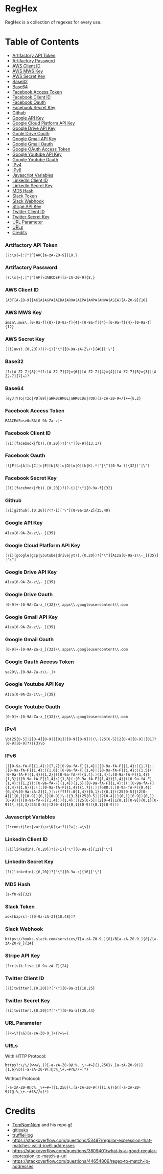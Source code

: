 # RegHex

RegHex is a collection of regexes for every use.

# Table of Contents

- [Artifactory API Token](https://github.com/0x41CoreDump/RegHex#Artifactory-API-Token)
- [Artifactory Password](https://github.com/0x41CoreDump/RegHex#Artifactory-Password)
- [AWS Client ID](https://github.com/0x41CoreDump/RegHex#AWS-Client-ID)
- [AWS MWS Key](https://github.com/0x41CoreDump/RegHex#AWS-MWS-Key)
- [AWS Secret Key](https://github.com/0x41CoreDump/RegHex#AWS-Secret-Key)
- [Base32](https://github.com/0x41CoreDump/RegHex#Base32)
- [Base64](https://github.com/0x41CoreDump/RegHex#Base64)
- [Facebook Access Token](https://github.com/0x41CoreDump/RegHex#Facebook-Access-Token)
- [Facebook Client ID](https://github.com/0x41CoreDump/RegHex#Facebook-Client-ID)
- [Facebook Oauth](https://github.com/0x41CoreDump/RegHex#Facebook-Oauth)
- [Facebook Secret Key](https://github.com/0x41CoreDump/RegHex#Facebook-Secret-Key)
- [Github](https://github.com/0x41CoreDump/RegHex#Github)
- [Google API Key](https://github.com/0x41CoreDump/RegHex#Google-API-Key)
- [Google Cloud Platform API Key](https://github.com/0x41CoreDump/RegHex#Google-Cloud-Platfrom-API-Key)
- [Google Drive API Key](https://github.com/0x41CoreDump/RegHex#Google-Drive-API-Key)
- [Goole Drive Oauth](https://github.com/0x41CoreDump/RegHex#Google-Drive-Oauth)
- [Google Gmail API Key](https://github.com/0x41CoreDump/RegHex#Google-Gmail-API-Key)
- [Google Gmail Oauth](https://github.com/0x41CoreDump/RegHex#Google-Gmail-Oauth)
- [Google OAuth Access Token](https://github.com/0x41CoreDump/RegHex#Google-Oauth-Access-Token)
- [Google Youtube API Key](https://github.com/0x41CoreDump/RegHex#Google-Youtube-API-Key)
- [Google Youtube Oauth](https://github.com/0x41CoreDump/RegHex#Google-Youtube-Oauth)
- [IPv4](https://github.com/0x41CoreDump/RegHex#IPv4)
- [IPv6](https://github.com/0x41CoreDump/RegHex#IPv6)
- [Javascript Variables](https://github.com/0x41CoreDump/RegHex#Javascript-Variables)
- [LinkedIn Client ID](https://github.com/0x41CoreDump/RegHex#LinkedIn-Client-ID)
- [LinkedIn Secret Key](https://github.com/0x41CoreDump/RegHex#LinkedIn-Secret-Key)
- [MD5 Hash](https://github.com/0x41CoreDump/RegHex#MD5-Hash)
- [Slack Token](https://github.com/0x41CoreDump/RegHex#Slack-Token)
- [Slack Webhook](https://github.com/0x41CoreDump/RegHex#Slack-Webhook)
- [Stripe API Key](https://github.com/0x41CoreDump/RegHex#Stripe-API-Key)
- [Twitter Client ID](https://github.com/0x41CoreDump/RegHex#Twitter-Client-ID)
- [Twitter Secret Key](https://github.com/0x41CoreDump/RegHex#Twitter-Secret-Key)
- [URL Parameter](https://github.com/0x41CoreDump/RegHex#URL-Parameter)
- [URLs](https://github.com/0x41CoreDump/RegHex#URLs)
- [Credits](https://github.com/0x41CoreDump/RegHex#Credits)

### Artifactory API Token
```
(?:\s|=|:|"|^)AKC[a-zA-Z0-9]{10,}
```

### Artifactory Password
```
(?:\s|=|:|"|^)AP[\dABCDEF][a-zA-Z0-9]{8,}
```

### AWS Client ID
```
(A3T[A-Z0-9]|AKIA|AGPA|AIDA|AROA|AIPA|ANPA|ANVA|ASIA)[A-Z0-9]{16}
```

### AWS MWS Key
```
amzn\.mws\.[0-9a-f]{8}-[0-9a-f]{4}-[0-9a-f]{4}-[0-9a-f]{4}-[0-9a-f]{12}
```

### AWS Secret Key
```
(?i)aws(.{0,20})?(?-i)['\"][0-9a-zA-Z\/+]{40}['\"]
```

### Base32
```
(?:[A-Z2-7]{8})*(?:[A-Z2-7]{2}={6}|[A-Z2-7]{4}={4}|[A-Z2-7]{5}={3}|[A-Z2-7]{7}=)?
```

### Base64
```
(eyJ|YTo|Tzo|PD[89]|aHR0cHM6L|aHR0cDo|rO0)[a-zA-Z0-9+/]+={0,2}
```

### Facebook Access Token
```
EAACEdEose0cBA[0-9A-Za-z]+
```

### Facebook Client ID
```
(?i)(facebook|fb)(.{0,20})?['\"][0-9]{13,17}
```

### Facebook Oauth
```
[f|F][a|A][c|C][e|E][b|B][o|O][o|O][k|K].*['|\"][0-9a-f]{32}['|\"]
```

### Facebook Secret Key
```
(?i)(facebook|fb)(.{0,20})?(?-i)['\"][0-9a-f]{32}
```

### Github
```
(?i)github(.{0,20})?(?-i)['\"][0-9a-zA-Z]{35,40}
```

### Google API Key
```
AIza[0-9A-Za-z\\-_]{35}
```

### Google Cloud Platform API Key
```
(?i)(google|gcp|youtube|drive|yt)(.{0,20})?['\"][AIza[0-9a-z\\-_]{35}]['\"]
```

### Google Drive API Key
```
AIza[0-9A-Za-z\\-_]{35}
```
### Google Drive Oauth
```
[0-9]+-[0-9A-Za-z_]{32}\\.apps\\.googleusercontent\\.com
```

### Google Gmail API Key
```
AIza[0-9A-Za-z\\-_]{35}
```

### Google Gmail Oauth
```
[0-9]+-[0-9A-Za-z_]{32}\\.apps\\.googleusercontent\\.com
```

### Google Oauth Access Token
```
ya29\\.[0-9A-Za-z\\-_]+
```

### Google Youtube API Key
```
AIza[0-9A-Za-z\\-_]{35}
```

### Google Youtube Oauth
```
[0-9]+-[0-9A-Za-z_]{32}\\.apps\\.googleusercontent\\.com
```

### IPv4
```
\b(25[0-5]|2[0-4][0-9]|[01]?[0-9][0-9]?)(\.(25[0-5]|2[0-4][0-9]|[01]?[0-9][0-9]?)){3}\b
```

### IPv6
```
(([0-9a-fA-F]{1,4}:){7,7}[0-9a-fA-F]{1,4}|([0-9a-fA-F]{1,4}:){1,7}:|([0-9a-fA-F]{1,4}:){1,6}:[0-9a-fA-F]{1,4}|([0-9a-fA-F]{1,4}:){1,5}(:[0-9a-fA-F]{1,4}){1,2}|([0-9a-fA-F]{1,4}:){1,4}(:[0-9a-fA-F]{1,4}){1,3}|([0-9a-fA-F]{1,4}:){1,3}(:[0-9a-fA-F]{1,4}){1,4}|([0-9a-fA-F]{1,4}:){1,2}(:[0-9a-fA-F]{1,4}){1,5}|[0-9a-fA-F]{1,4}:((:[0-9a-fA-F]{1,4}){1,6})|:((:[0-9a-fA-F]{1,4}){1,7}|:)|fe80:(:[0-9a-fA-F]{0,4}){0,4}%[0-9a-zA-Z]{1,}|::(ffff(:0{1,4}){0,1}:){0,1}((25[0-5]|(2[0-4]|1{0,1}[0-9]){0,1}[0-9])\.){3,3}(25[0-5]|(2[0-4]|1{0,1}[0-9]){0,1}[0-9])|([0-9a-fA-F]{1,4}:){1,4}:((25[0-5]|(2[0-4]|1{0,1}[0-9]){0,1}[0-9])\.){3,3}(25[0-5]|(2[0-4]|1{0,1}[0-9]){0,1}[0-9]))
```

### Javascript Variables
```
(?:const|let|var)\s+\K(\w+?)(?=[;.=\s])
```

### LinkedIn Client ID
```
(?i)linkedin(.{0,20})?(?-i)['\"][0-9a-z]{12}['\"]
```

### LinkedIn Secret Key
```
(?i)linkedin(.{0,20})?['\"][0-9a-z]{16}['\"]
```

### MD5 Hash
```
[a-f0-9]{32}
```

### Slack Token
```
xox[baprs]-([0-9a-zA-Z]{10,48})?
```

### Slack Webhook
```
https://hooks.slack.com/services/T[a-zA-Z0-9_]{8}/B[a-zA-Z0-9_]{8}/[a-zA-Z0-9_]{24}
```

### Stripe API Key
```
(?:r|s)k_live_[0-9a-zA-Z]{24}
```

### Twitter Client ID
```
(?i)twitter(.{0,20})?['\"][0-9a-z]{18,25}
```

### Twitter Secret Key
```
(?i)twitter(.{0,20})?['\"][0-9a-z]{35,44}
```

### URL Parameter
```
(?<=\?|\&)[a-zA-Z0-9_]+(?=\=)
```

### URLs
With HTTP Protocol:
```
https?:\/\/(www\.)?[-a-zA-Z0-9@:%._\+~#=]{1,256}\.[a-zA-Z0-9()]{1,6}\b([-a-zA-Z0-9()@:%_\+.~#?&//=]*)
```
Without Protocol: 
```
[-a-zA-Z0-9@:%._\+~#=]{1,256}\.[a-zA-Z0-9()]{1,6}\b([-a-zA-Z0-9()@:%_\+.~#?&//=]*)
```

# Credits
- [TomNomNom](https://github.com/tomnomnom) and his repo [gf](https://github.com/tomnomnom/gf)
- [gitleaks](https://github.com/zricethezav/gitleaks)
- [truffleHog](https://github.com/dxa4481/truffleHog)
- https://stackoverflow.com/questions/53497/regular-expression-that-matches-valid-ipv6-addresses
- https://stackoverflow.com/questions/3809401/what-is-a-good-regular-expression-to-match-a-url
- https://stackoverflow.com/questions/44654809/regex-to-match-ip-addresses
